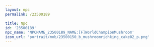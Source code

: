 ```yaml
---
layout: npc
permalink: /23500189

title: Npc
id: '23500189'
npc_name: 'NPCNAME_23500189_NAME:[F]WorldChampionMushroom'
icon_url: 'portrait/mob/23500150_b_mushroomrichking_cake02_p.png'
---
```

